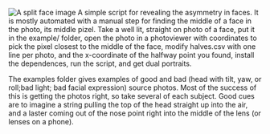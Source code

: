 ![A split face image](doubles/resize_IMG_8725.png?raw=true "Split face image")
A simple script for revealing the asymmetry in faces. It is mostly automated with a manual step for finding the middle of a face in the photo, its middle pizel.  Take a well lit, straight on photo of a face, put it in the example/ folder, open the photo in a photoviewer with coordinates to pick the pixel closest to the middle of the face, modify halves.csv with one line per photo, and the x-coordinate of the halfway point you found, install the dependences, run the script, and get dual portraits.

The examples folder gives examples of good and bad (head with tilt, yaw, or roll;bad light; bad facial expression) source photos. Most of the success of this is getting the photos right, so take several of each subject. Good cues are to imagine a string pulling the top of the head straight up into the air, and a laster coming out of the nose point right into the middle of the lens (or lenses on a phone).
